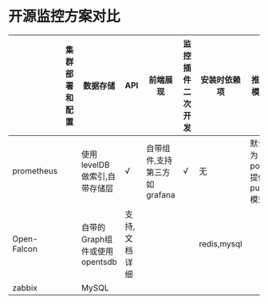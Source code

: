 # 开源监控方案对比

|  | 集群部署和配置 | 数据存储 | API | 前端展现 | 监控插件二次开发 | 安装时依赖项|推送模型|
|--|--|--|--|--|--|--|--|
| prometheus | |使用levelDB做索引,自带存储层 | √| 自带组件,支持第三方如grafana| √| 无|默认为poll,提供push模式|
| Open-Falcon| | 自带的Graph组件或使用opentsdb| 支持,文档详细 | | | redis,mysql| |
| zabbix | | MySQL| | | |  | |